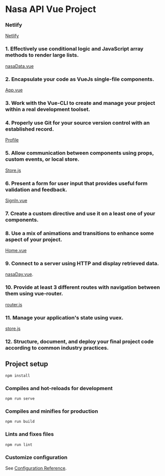# Nasa API Vue Project

### Netlify
[Netlify](https://romantic-hopper-6a4799.netlify.com/)

### 1. Effectively use conditional logic and JavaScript array methods to render large lists.
[nasaData.vue](https://github.com/Maurina/vue-final-project/blob/master/src/components/nasaData.vue)

### 2. Encapsulate your code as VueJs single-file components.
[App.vue](https://github.com/Maurina/vue-final-project/blob/master/src/App.vue)

### 3. Work with the Vue-CLI to create and manage your project within a real development toolset.

### 4. Properly use Git for your source version control with an established record.
[Profile](https://github.com/Maurina)

### 5. Allow communication between components using props, custom events, or local store.
[Store.js](https://github.com/Maurina/vue-final-project/blob/master/src/store.js)

### 6. Present a form for user input that provides useful form validation and feedback.
[SignIn.vue](https://github.com/Maurina/vue-final-project/blob/master/src/components/form.vue)

### 7. Create a custom directive and use it on a least one of your components.

### 8. Use a mix of animations and transitions to enhance some aspect of your project.
[Home.vue](https://github.com/Mauirna/vue-final-project/blob/master/src/views/Home.vue)

### 9. Connect to a server using HTTP and display retrieved data.
[nasaDay.vue](https://github.com/Maurina/vue-final-project/blob/master/src/components/nasaDay.vue).

### 10. Provide at least 3 different routes with navigation between them using vue-router.
[router.js](https://github.com/Maurina/vue-final-project/blob/master/src/router.js)

### 11. Manage your application's state using vuex.
[store.js](https://github.com/Maurina/vue-final-project/blob/master/src/store.js)

### 12. Structure, document, and deploy your final project code according to common industry practices.


## Project setup
```
npm install
```

### Compiles and hot-reloads for development
```
npm run serve
```

### Compiles and minifies for production
```
npm run build
```

### Lints and fixes files
```
npm run lint
```

### Customize configuration
See [Configuration Reference](https://cli.vuejs.org/config/).
